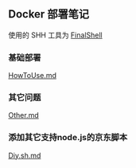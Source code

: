 ## Docker 部署笔记

使用的 SHH 工具为 [FinalShell](http://www.hostbuf.com/t/988.html)

### 基础部署

[HowToUse.md](https://github.com/YamTian/Network/blob/master/Docker/HowToUse.md)

### 其它问题

[Other.md](https://github.com/YamTian/Network/blob/master/Docker/Other.md)

### 添加其它支持node.js的京东脚本

[Diy.sh.md](https://github.com/YamTian/Network/blob/master/Docker/DIY.sh.md)
